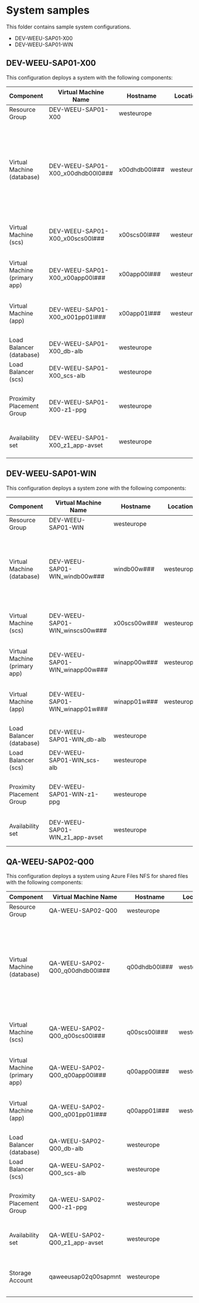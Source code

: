 # System  samples #

This folder contains sample system configurations.

- DEV-WEEU-SAP01-X00
- DEV-WEEU-SAP01-WIN


## DEV-WEEU-SAP01-X00 ##

This configuration deploys a system with the following components:

| Component                            | Virtual Machine Name              | Hostname        | Location        | Count | Details                                        |
| ------------------------------------ | --------------------------------- | ----------------| --------------- | ----- | ---------------------------------------------- |
| Resource Group                       | DEV-WEEU-SAP01-X00                | westeurope      |                 |       |                                                |
|                                      |                                   |                 |                 |       |                                                |
| Virtual Machine (database)           | DEV-WEEU-SAP01-X00_x00dhdb00l0### | x00dhdb00l###   | westeurope      | 1     | E16dsv4, SLES 15.3, Disks: 4 P10 (data), 3 P6 (log) , P15 (sap), P20 (backup), P20 (shared) |
| Virtual Machine (scs)                | DEV-WEEU-SAP01-X00_x00scs00l###   | x00scs00l###    | westeurope      | 1     | D4sv3, SLES 15.3, Disks: P10 (sap)             |
| Virtual Machine (primary app)        | DEV-WEEU-SAP01-X00_x00app00l###   | x00app00l###    | westeurope      | 1     | D4sv3, SLES 15.3, Disks: P10 (sap)             |
| Virtual Machine (app)                | DEV-WEEU-SAP01-X00_x001pp01l###   | x00app01l###    | westeurope      | 1     | D4sv3, SLES 15.3, Disks: P10 (sap)             |
|                                      |                                   |                 |                 |       |                                                |
| Load Balancer (database)             | DEV-WEEU-SAP01-X00_db-alb         | westeurope      |                 |       |                                                |
| Load Balancer (scs)                  | DEV-WEEU-SAP01-X00_scs-alb        | westeurope      |                 |       |                                                |
|                                      |                                   |                 |                 |       |                                                |
| Proximity Placement Group            | DEV-WEEU-SAP01-X00-z1-ppg         | westeurope      |                 |       | One Proximity Placement Group per zone         |
| Availability set                     | DEV-WEEU-SAP01-X00_z1_app-avset   | westeurope      |                 |       | One Availability set per zone                  |

## DEV-WEEU-SAP01-WIN ##

This configuration deploys a system zone with the following components:

| Component                            | Virtual Machine Name              | Hostname        | Location        | Count | Details                                        |
| ------------------------------------ | --------------------------------- | ----------------| --------------- | ----- | ---------------------------------------------- |
| Resource Group                       | DEV-WEEU-SAP01-WIN                | westeurope      |                 |       |                                                |
|                                      |                                   |                 |                 |       |                                                |
| Virtual Machine (database)           | DEV-WEEU-SAP01-WIN_windb00w###    | windb00w###     | westeurope      | 1     | E14sv4, Windows Server 2022, Disks: 4 P10 (data), 1 P15 (log) , P6 (sap) |
| Virtual Machine (scs)                | DEV-WEEU-SAP01-WIN_winscs00w###   | x00scs00w###    | westeurope      | 1     | D4sv3, SLES 15.3, Disks: P10 (sap)             |
| Virtual Machine (primary app)        | DEV-WEEU-SAP01-WIN_winapp00w###   | winapp00w###    | westeurope      | 1     | D4sv3, SLES 15.3, Disks: P10 (sap)             |
| Virtual Machine (app)                | DEV-WEEU-SAP01-WIN_winapp01w###   | winapp01w###    | westeurope      | 1     | D4sv3, SLES 15.3, Disks: P10 (sap)             |
|                                      |                                   |                 |                 |       |                                                |
| Load Balancer (database)             | DEV-WEEU-SAP01-WIN_db-alb         | westeurope      |                 |       |                                                |
| Load Balancer (scs)                  | DEV-WEEU-SAP01-WIN_scs-alb        | westeurope      |                 |       |                                                |
|                                      |                                   |                 |                 |       |                                                |
| Proximity Placement Group            | DEV-WEEU-SAP01-WIN-z1-ppg         | westeurope      |                 |       | One Proximity Placement Group per zone         |
| Availability set                     | DEV-WEEU-SAP01-WIN_z1_app-avset   | westeurope      |                 |       | One Availability set per zone                  |

## QA-WEEU-SAP02-Q00 ##

This configuration deploys a system using Azure Files NFS for shared files with the following components:

| Component                            | Virtual Machine Name              | Hostname        | Location        | Count | Details                                        |
| ------------------------------------ | --------------------------------- | ----------------| --------------- | ----- | ---------------------------------------------- |
| Resource Group                       | QA-WEEU-SAP02-Q00                 | westeurope      |                 |       |                                                |
|                                      |                                   |                 |                 |       |                                                |
| Virtual Machine (database)           | QA-WEEU-SAP02-Q00_q00dhdb00l###   | q00dhdb00l###   | westeurope      | 1     | E16dsv4, SLES 15.3, Disks: 4 P10 (data), 3 P6 (log) , P15 (sap), P20 (backup), P20 (shared) |
| Virtual Machine (scs)                | QA-WEEU-SAP02-Q00_q00scs00l###    | q00scs00l###    | westeurope      | 1     | D4sv3, SLES 15.3, Disks: P10 (sap)             |
| Virtual Machine (primary app)        | QA-WEEU-SAP02-Q00_q00app00l###    | q00app00l###    | westeurope      | 1     | D4sv3, SLES 15.3, Disks: P10 (sap)             |
| Virtual Machine (app)                | QA-WEEU-SAP02-Q00_q001pp01l###    | q00app01l###    | westeurope      | 1     | D4sv3, SLES 15.3, Disks: P10 (sap)             |
|                                      |                                   |                 |                 |       |                                                |
| Load Balancer (database)             | QA-WEEU-SAP02-Q00_db-alb          | westeurope      |                 |       |                                                |
| Load Balancer (scs)                  | QA-WEEU-SAP02-Q00_scs-alb         | westeurope      |                 |       |                                                |
|                                      |                                   |                 |                 |       |                                                |
| Proximity Placement Group            | QA-WEEU-SAP02-Q00-z1-ppg          | westeurope      |                 |       | One Proximity Placement Group per zone         |
| Availability set                     | QA-WEEU-SAP02-Q00_z1_app-avset    | westeurope      |                 |       | One Availability set per zone                  |
|                                      |                                   |                 |                 |       |                                                |
| Storage Account                      | qaweeusap02q00sapmnt              | westeurope      |                 |       | Storage account used for sapmnt share          |
